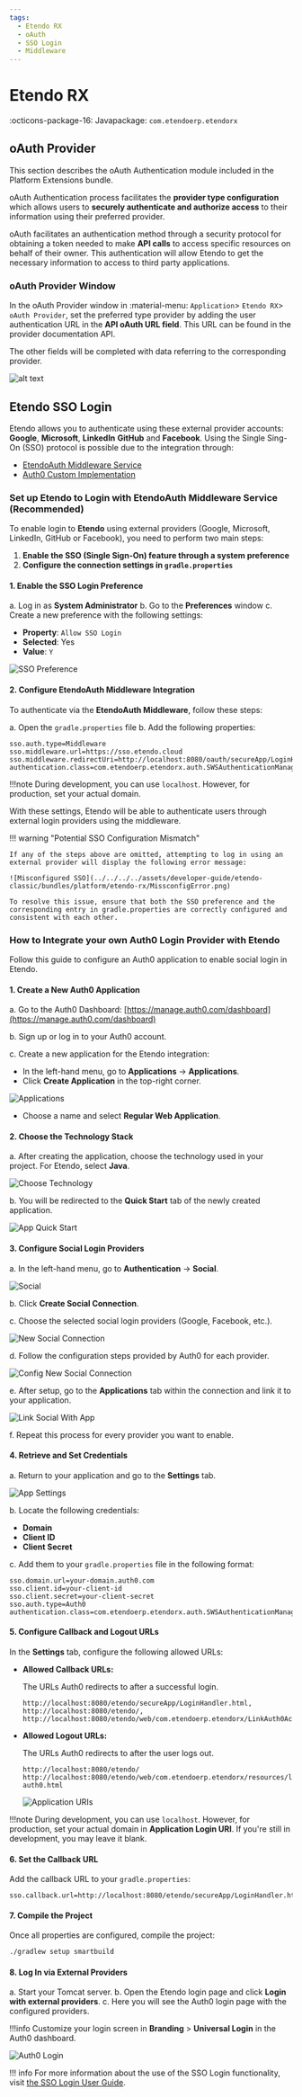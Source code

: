 ```yaml
---
tags:
  - Etendo RX
  - oAuth
  - SSO Login
  - Middleware
---
```


# Etendo RX 
:octicons-package-16: Javapackage: `com.etendoerp.etendorx`

## oAuth Provider

This section describes the oAuth Authentication module included in the Platform Extensions bundle.

oAuth Authentication process facilitates the **provider type configuration** which allows users to **securely authenticate and authorize access** to their information using their preferred provider.

oAuth facilitates an authentication method through a security protocol for obtaining a token needed to make **API calls** to access specific resources on behalf of their owner. This authentication will allow Etendo to get the necessary information to access to third party applications. 

### oAuth Provider Window

In the oAuth Provider window in :material-menu: `Application`> `Etendo RX`> `oAuth Provider`, set the preferred type provider by adding the user authentication URL in the **API oAuth URL field**. This URL can be found in the provider documentation API.  

The other fields will be completed with data referring to the corresponding provider.

![alt text](../../../../../assets/user-guide/etendo-classic/optional-features/bundles/platform-extensions/oauthprovider-1.png)


## Etendo SSO Login

Etendo allows you to authenticate using these external provider accounts: **Google**, **Microsoft**, **LinkedIn** **GitHub** and **Facebook**. Using the Single Sing-On (SSO) protocol is possible due to the integration through:

- [EtendoAuth Middleware Service](#set-up-etendo-to-login-with-etendoauth-middleware-service-recommended)
- [Auth0 Custom Implementation](#how-to-integrate-your-own-auth0-login-provider-with-etendo)

### Set up Etendo to Login with EtendoAuth Middleware Service (Recommended)

To enable login to **Etendo** using external providers (Google, Microsoft, LinkedIn, GitHub or Facebook), you need to perform two main steps:

1. **Enable the SSO (Single Sign-On) feature through a system preference**
2. **Configure the connection settings in `gradle.properties`**

#### 1. Enable the SSO Login Preference

a. Log in as **System Administrator**
b. Go to the **Preferences** window
c. Create a new preference with the following settings:

- **Property**: `Allow SSO Login`  
- **Selected**: Yes  
- **Value**: `Y`

![SSO Preference](../../../../assets/developer-guide/etendo-classic/bundles/platform/etendo-rx/NewSSOPreference.png)

#### 2. Configure EtendoAuth Middleware Integration

To authenticate via the **EtendoAuth Middleware**, follow these steps:

a. Open the `gradle.properties` file
b. Add the following properties:

```title="gradle.properties"
sso.auth.type=Middleware
sso.middleware.url=https://sso.etendo.cloud
sso.middleware.redirectUri=http://localhost:8080/oauth/secureApp/LoginHandler.html
authentication.class=com.etendoerp.etendorx.auth.SWSAuthenticationManager
```
!!!note
    During development, you can use `localhost`. However, for production, set your actual domain.

With these settings, Etendo will be able to authenticate users through external login providers using the middleware.

!!! warning "Potential SSO Configuration Mismatch"
    
    If any of the steps above are omitted, attempting to log in using an external provider will display the following error message:

    ![Misconfigured SSO](../../../../assets/developer-guide/etendo-classic/bundles/platform/etendo-rx/MissconfigError.png)

    To resolve this issue, ensure that both the SSO preference and the corresponding entry in gradle.properties are correctly configured and consistent with each other.


### How to Integrate your own Auth0 Login Provider with Etendo

Follow this guide to configure an Auth0 application to enable social login in Etendo.


#### 1. Create a New Auth0 Application

a. Go to the Auth0 Dashboard:
    [https://manage.auth0.com/dashboard](https://manage.auth0.com/dashboard)

b. Sign up or log in to your Auth0 account. 

c. Create a new application for the Etendo integration:

- In the left-hand menu, go to **Applications** → **Applications**.
- Click **Create Application** in the top-right corner.

![Applications](../../../../assets/developer-guide/etendo-classic/bundles/platform/etendo-rx/Applications.png)

- Choose a name and select **Regular Web Application**.


#### 2. Choose the Technology Stack

a. After creating the application, choose the technology used in your project. For Etendo, select **Java**.

![Choose Technology](../../../../assets/developer-guide/etendo-classic/bundles/platform/etendo-rx/ProjectTechnology.png)

b. You will be redirected to the **Quick Start** tab of the newly created application.

![App Quick Start](../../../../assets/developer-guide/etendo-classic/bundles/platform/etendo-rx/AppQuickStart.png)


#### 3. Configure Social Login Providers

a. In the left-hand menu, go to **Authentication** → **Social**.

![Social](../../../../assets/developer-guide/etendo-classic/bundles/platform/etendo-rx/SocialConnection.png)

b. Click **Create Social Connection**.

c. Choose the selected social login providers (Google, Facebook, etc.).

![New Social Connection](../../../../assets/developer-guide/etendo-classic/bundles/platform/etendo-rx/NewSocialConnection.png)

d. Follow the configuration steps provided by Auth0 for each provider.

![Config New Social Connection](../../../../assets/developer-guide/etendo-classic/bundles/platform/etendo-rx/ConfigNewSocialConn.png)

e. After setup, go to the **Applications** tab within the connection and link it to your application.

![Link Social With App](../../../../assets/developer-guide/etendo-classic/bundles/platform/etendo-rx/SocialAppSelected.png)

f. Repeat this process for every provider you want to enable.


#### 4. Retrieve and Set Credentials

a. Return to your application and go to the **Settings** tab.

![App Settings](../../../../assets/developer-guide/etendo-classic/bundles/platform/etendo-rx/AppSettings.png)

b. Locate the following credentials:
- **Domain**
- **Client ID**
- **Client Secret**

c. Add them to your `gradle.properties` file in the following format:

``` title="gradle.properties"
sso.domain.url=your-domain.auth0.com
sso.client.id=your-client-id
sso.client.secret=your-client-secret
sso.auth.type=Auth0
authentication.class=com.etendoerp.etendorx.auth.SWSAuthenticationManager
```

#### 5. Configure Callback and Logout URLs

In the **Settings** tab, configure the following allowed URLs:

- **Allowed Callback URLs:**

    The URLs Auth0 redirects to after a successful login.
    ```
    http://localhost:8080/etendo/secureApp/LoginHandler.html,
    http://localhost:8080/etendo/,
    http://localhost:8080/etendo/web/com.etendoerp.etendorx/LinkAuth0Account.html
    ```

- **Allowed Logout URLs:**

    The URLs Auth0 redirects to after the user logs out.
    ```
    http://localhost:8080/etendo/
    http://localhost:8080/etendo/web/com.etendoerp.etendorx/resources/logout-auth0.html
    ```

    ![Application URIs](../../../../assets/developer-guide/etendo-classic/bundles/platform/etendo-rx/AllowedURIs.png)

!!!note
    During development, you can use `localhost`. However, for production, set your actual domain in **Application Login URI**. If you're still in development, you may leave it blank.


#### 6. Set the Callback URL

Add the callback URL to your `gradle.properties`:

```title="gradle.properties" 
sso.callback.url=http://localhost:8080/etendo/secureApp/LoginHandler.html
```

#### 7. Compile the Project

Once all properties are configured, compile the project:

```bash title="Terminal"
./gradlew setup smartbuild
```

#### 8. Log In via External Providers

a. Start your Tomcat server.
b. Open the Etendo login page and click **Login with external providers**.
c. Here you will see the Auth0 login page with the configured providers.

!!!info
    Customize your login screen in **Branding** > **Universal Login** in the Auth0 dashboard.

![Auth0 Login](../../../../assets/developer-guide/etendo-classic/bundles/platform/etendo-rx/UniversalLoginCustom.png)

!!! info
    For more information about the use of the SSO Login functionality, visit [the SSO Login User Guide](../../../../user-guide/etendo-classic/optional-features/bundles/platform-extensions/etendo-rx.md#sso-etendo-login).